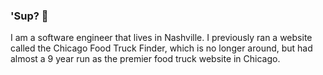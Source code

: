 ### 'Sup? 👏

I am a software engineer that lives in Nashville.  I previously ran a website called the Chicago Food Truck Finder, which is no longer around, but had almost a 9 year run as the premier food truck website in Chicago.
